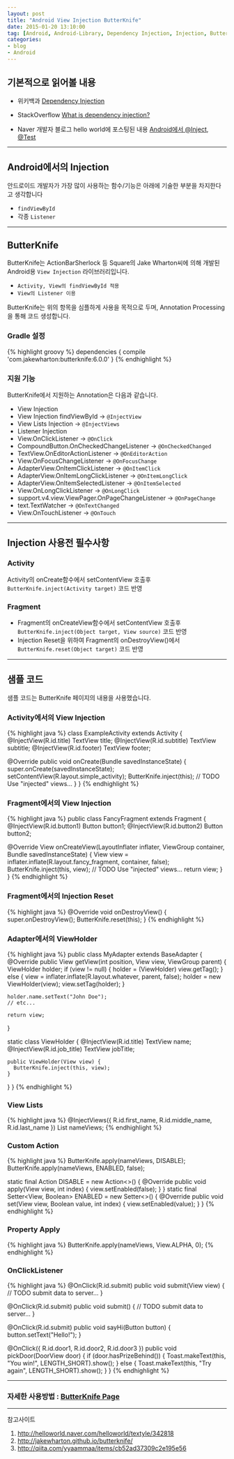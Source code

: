 ```yaml
---
layout: post
title: "Android View Injection ButterKnife"
date: 2015-01-20 13:10:00
tag: [Android, Android-Library, Dependency Injection, Injection, ButterKnife]
categories:
- blog
- Android
---
```


## 기본적으로 읽어볼 내용

- 위키백과 [Dependency Injection](http://ko.wikipedia.org/wiki/%EC%9D%98%EC%A1%B4%EC%84%B1_%EC%A3%BC%EC%9E%85)

- StackOverflow [What is dependency injection?](http://stackoverflow.com/questions/130794/what-is-dependency-injection)

- Naver 개발자 블로그 hello world에 포스팅된 내용 [Android에서 @Inject, @Test](http://helloworld.naver.com/helloworld/textyle/342818)

<!--more-->

- - -

## Android에서의 Injection

안드로이드 개발자가 가장 많이 사용하는 함수/기능은 아래에 기술한 부분을 차지한다고 생각합니다

- `findViewById`
- 각종 `Listener`

- - -

## ButterKnife

ButterKnife는 ActionBarSherlock 등 Square의 Jake Wharton씨에 의해 개발된 Android용 `View Injection` 라이브러리입니다.

- `Activity, View의 findViewById 적용`
- `View의 Listener 이용`

ButterKnife는 위의 항목을 심플하게 사용을 목적으로 두며, Annotation Processing을 통해 코드 생성합니다.

### Gradle 설정

{% highlight groovy %}
dependencies {
   compile 'com.jakewharton:butterknife:6.0.0'
}
{% endhighlight %}

### 지원 기능

ButterKnife에서 지원하는 Annotation은 다음과 같습니다.

- View Injection
 - View Injection findViewById -> `@InjectView`
 - View Lists Injection -> `@InjectViews`
- Listener Injection
 - View.OnClickListener -> `@OnClick`
 - CompoundButton.OnCheckedChangeListener -> `@OnCheckedChanged`
 - TextView.OnEditorActionListener -> `@OnEditorAction`
 - View.OnFocusChangeListener -> `@OnFocusChange`
 - AdapterView.OnItemClickListener -> `@OnItemClick`
 - AdapterView.OnItemLongClickListener -> `@OnItemLongClick`
 - AdapterView.OnItemSelectedListener -> `@OnItemSelected`
 - View.OnLongClickListener -> `@OnLongClick`
 - support.v4.view.ViewPager.OnPageChangeListener -> `@OnPageChange`
 - text.TextWatcher -> `@OnTextChanged`
 - View.OnTouchListener -> `@OnTouch`

- - -

## Injection 사용전 필수사항

### Activity

Activity의 onCreate함수에서 setContentView 호출후 `ButterKnife.inject(Activity target)` 코드 반영

### Fragment

- Fragment의 onCreateView함수에서 setContentView 호출후 `ButterKnife.inject(Object target, View source)` 코드 반영
- Injection Reset을 위하여 Fragment의 onDestroyView()에서 `ButterKnife.reset(Object target)` 코드 반영

- - -

## 샘플 코드

샘플 코드는 ButterKnife 페이지의 내용을 사용했습니다.

### Activity에서의 View Injection

{% highlight java %}
class ExampleActivity extends Activity {
  @InjectView(R.id.title) TextView title;
  @InjectView(R.id.subtitle) TextView subtitle;
  @InjectView(R.id.footer) TextView footer;

  @Override public void onCreate(Bundle savedInstanceState) {
    super.onCreate(savedInstanceState);
    setContentView(R.layout.simple_activity);
    ButterKnife.inject(this);
    // TODO Use "injected" views...
  }
}
{% endhighlight %}

### Fragment에서의 View Injection

{% highlight java %}
public class FancyFragment extends Fragment {
  @InjectView(R.id.button1) Button button1;
  @InjectView(R.id.button2) Button button2;

  @Override View onCreateView(LayoutInflater inflater, ViewGroup container, Bundle savedInstanceState) {
    View view = inflater.inflate(R.layout.fancy_fragment, container, false);
    ButterKnife.inject(this, view);
    // TODO Use "injected" views...
    return view;
  }
}
{% endhighlight %}

### Fragment에서의 Injection Reset

{% highlight java %}
@Override void onDestroyView() {
  super.onDestroyView();
  ButterKnife.reset(this);
}
{% endhighlight %}

### Adapter에서의 ViewHolder

{% highlight java %}
public class MyAdapter extends BaseAdapter {
  @Override public View getView(int position, View view, ViewGroup parent) {
    ViewHolder holder;
    if (view != null) {
      holder = (ViewHolder) view.getTag();
    } else {
      view = inflater.inflate(R.layout.whatever, parent, false);
      holder = new ViewHolder(view);
      view.setTag(holder);
    }

    holder.name.setText("John Doe");
    // etc...

    return view;
  }

  static class ViewHolder {
    @InjectView(R.id.title) TextView name;
    @InjectView(R.id.job_title) TextView jobTitle;

    public ViewHolder(View view) {
      ButterKnife.inject(this, view);
    }
  }
}
{% endhighlight %}

### View Lists

{% highlight java %}
@InjectViews({ R.id.first_name, R.id.middle_name, R.id.last_name })
List<EditText> nameViews;
{% endhighlight %}

### Custom Action

{% highlight java %}
ButterKnife.apply(nameViews, DISABLE);
ButterKnife.apply(nameViews, ENABLED, false);

static final Action<View> DISABLE = new Action<>() {
  @Override public void apply(View view, int index) {
    view.setEnabled(false);
  }
}
static final Setter<View, Boolean> ENABLED = new Setter<>() {
  @Override public void set(View view, Boolean value, int index) {
    view.setEnabled(value);
  }
}
{% endhighlight %}

### Property Apply

{% highlight java %}
ButterKnife.apply(nameViews, View.ALPHA, 0);
{% endhighlight %}

### OnClickListener

{% highlight java %}
@OnClick(R.id.submit)
public void submit(View view) {
  // TODO submit data to server...
}

@OnClick(R.id.submit)
public void submit() {
  // TODO submit data to server...
}

@OnClick(R.id.submit)
public void sayHi(Button button) {
  button.setText("Hello!");
}

@OnClick({ R.id.door1, R.id.door2, R.id.door3 })
public void pickDoor(DoorView door) {
  if (door.hasPrizeBehind()) {
    Toast.makeText(this, "You win!", LENGTH_SHORT).show();
  } else {
    Toast.makeText(this, "Try again", LENGTH_SHORT).show();
  }
}
{% endhighlight %}

- - -

### 자세한 사용방법 : [ButterKnife Page](http://jakewharton.github.io/butterknife/)

- - -

참고사이트

1. http://helloworld.naver.com/helloworld/textyle/342818
2. http://jakewharton.github.io/butterknife/
3. http://qiita.com/yyaammaa/items/cb52ad37309c2e195e56
